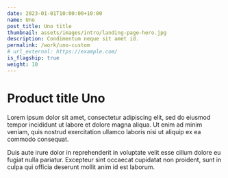 ```yaml
---
date: 2023-01-01T10:00:00+10:00
name: Uno
post_title: Uno title
thumbnail: assets/images/intro/landing-page-hero.jpg
description: Condimentum neque sit amet id.
permalink: /work/uno-custom
# url_external: https://example.com/
is_flagship: true
weight: 10
---
```


# Product title Uno

Lorem ipsum dolor sit amet, consectetur adipiscing elit, sed do eiusmod tempor incididunt ut labore et dolore magna aliqua. Ut enim ad minim veniam, quis nostrud exercitation ullamco laboris nisi ut aliquip ex ea commodo consequat.

Duis aute irure dolor in reprehenderit in voluptate velit esse cillum dolore eu fugiat nulla pariatur. Excepteur sint occaecat cupidatat non proident, sunt in culpa qui officia deserunt mollit anim id est laborum.
